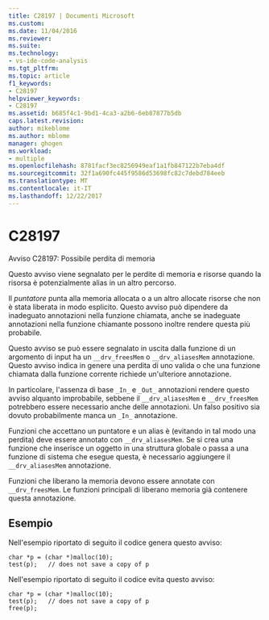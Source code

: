```yaml
---
title: C28197 | Documenti Microsoft
ms.custom: 
ms.date: 11/04/2016
ms.reviewer: 
ms.suite: 
ms.technology:
- vs-ide-code-analysis
ms.tgt_pltfrm: 
ms.topic: article
f1_keywords:
- C28197
helpviewer_keywords:
- C28197
ms.assetid: b685f4c1-9bd1-4ca3-a2b6-6eb87877b5db
caps.latest.revision: 
author: mikeblome
ms.author: mblome
manager: ghogen
ms.workload:
- multiple
ms.openlocfilehash: 8781facf3ec8256949eaf1a1fb847122b7eba4df
ms.sourcegitcommit: 32f1a690fc445f9586d53698fc82c7debd784eeb
ms.translationtype: MT
ms.contentlocale: it-IT
ms.lasthandoff: 12/22/2017
---
```

# <a name="c28197"></a>C28197
Avviso C28197: Possibile perdita di memoria  
  
 Questo avviso viene segnalato per le perdite di memoria e risorse quando la risorsa è potenzialmente alias in un altro percorso.  
  
 Il *puntatore* punta alla memoria allocata o a un altro allocate risorse che non è stata liberata in modo esplicito. Questo avviso può dipendere da inadeguato annotazioni nella funzione chiamata, anche se inadeguate annotazioni nella funzione chiamante possono inoltre rendere questa più probabile.  
  
 Questo avviso se può essere segnalato in uscita dalla funzione di un argomento di input ha un `__drv_freesMem` o `__drv_aliasesMem` annotazione. Questo avviso indica in genere una perdita di uno valida o che una funzione chiamata dalla funzione corrente richiede un'ulteriore annotazione.  
  
 In particolare, l'assenza di base `_In_` e `_Out_` annotazioni rendere questo avviso alquanto improbabile, sebbene il `__drv_aliasesMem` e `__drv_freesMem` potrebbero essere necessario anche delle annotazioni. Un falso positivo sia dovuto probabilmente manca un `_In_` annotazione.  
  
 Funzioni che accettano un puntatore e un alias è (evitando in tal modo una perdita) deve essere annotato con `__drv_aliasesMem`. Se si crea una funzione che inserisce un oggetto in una struttura globale o passa a una funzione di sistema che esegue questa, è necessario aggiungere il `__drv_aliasesMem` annotazione.  
  
 Funzioni che liberano la memoria devono essere annotate con `__drv_freesMem`. Le funzioni principali di liberano memoria già contenere questa annotazione.  
  
## <a name="example"></a>Esempio  
 Nell'esempio riportato di seguito il codice genera questo avviso:  
  
```  
char *p = (char *)malloc(10);  
test(p);   // does not save a copy of p  
```  
  
 Nell'esempio riportato di seguito il codice evita questo avviso:  
  
```  
char *p = (char *)malloc(10);  
test(p);   // does not save a copy of p  
free(p);  
```